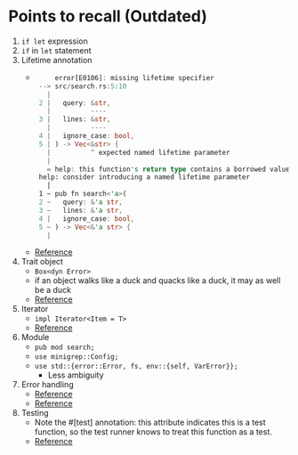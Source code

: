 # Points to recall (Outdated)

1. `if let` expression
2. `if` in `let` statement
3. Lifetime annotation
   - ```rust
          error[E0106]: missing lifetime specifier
      --> src/search.rs:5:10
        |
      2 |   query: &str,
        |          ----
      3 |   lines: &str,
        |          ----
      4 |   ignore_case: bool,
      5 | ) -> Vec<&str> {
        |          ^ expected named lifetime parameter
        |
        = help: this function's return type contains a borrowed value, but the signature does not say whether it is borrowed from `query` or `lines`
      help: consider introducing a named lifetime parameter
        |
      1 ~ pub fn search<'a>(
      2 ~   query: &'a str,
      3 ~   lines: &'a str,
      4 |   ignore_case: bool,
      5 ~ ) -> Vec<&'a str> {
        |
     ```
   - [Reference](https://doc.rust-lang.org/book/ch10-03-lifetime-syntax.html#lifetime-annotations-in-function-signatures)
4. Trait object
   - `Box<dyn Error>`
   - if an object walks like a duck and quacks like a duck, it may as well be a duck
   - [Reference](https://doc.rust-lang.org/book/ch17-02-trait-objects.html#implementing-the-trait)
5. Iterator
   - `impl Iterator<Item = T>`
   - [Reference](https://doc.rust-lang.org/book/ch13-03-improving-our-io-project.html#using-the-returned-iterator-directly)
6. Module
   - `pub mod search;`
   - `use minigrep::Config;`
   - `use std::{error::Error, fs, env::{self, VarError}};`
     - Less ambiguity
7. Error handling
   - [Reference](https://slidev.andyjjrt.cc/rust-ch9/14)
   - [Reference](https://doc.rust-lang.org/book/ch09-03-to-panic-or-not-to-panic.html#guidelines-for-error-handling)
9. Testing
   - Note the #[test] annotation: this attribute indicates this is a test function, so the test runner knows to treat this function as a test.
   - [Reference](https://doc.rust-lang.org/book/ch11-01-writing-tests.html#testing-equality-with-the-assert_eq-and-assert_ne-macros)